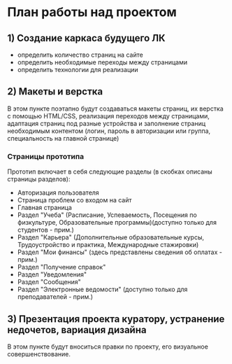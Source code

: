 # План работы над проектом
## 1) Создание каркаса будущего ЛК
- определить количество страниц на сайте
- определить необходимые переходы между страницами
- определить технологии для реализации
## 2) Макеты и верстка
В этом пункте поэтапно будут создаваться макеты страниц, их верстка с помощью HTML/CSS, реализация переходов между страницами,
адаптация страниц под разные устройства и заполнение страниц необходимым контентом (логин, пароль в авторизации
или группа, специальность на главной странице)
### Страницы прототипа
Прототип включает в себя следующие разделы (в скобках описаны страницы разделов):
- Авторизация пользователя
- Страница проблем со входом на сайт
- Главная страница
- Раздел "Учеба" (Расписание, Успеваемость, Посещения по физкультуре, Образовательные программы)(доступно только для студентов - прим.)
- Раздел "Карьера" (Дополнительные образовательные курсы, Трудоустройство и практика, Международные стажировки)
- Раздел "Мои финансы" (здесь представлены сведения об оплатах - прим.)
- Раздел "Получение справок"
- Раздел "Уведомления"
- Раздел "Сообщения"
- Раздел "Электронные ведомости" (доступно только для преподавателей - прим.)
## 3) Презентация проекта куратору, устранение недочетов, вариация дизайна
В этом пункте будут вноситься правки по проекту, его визуальное совершенствование.
